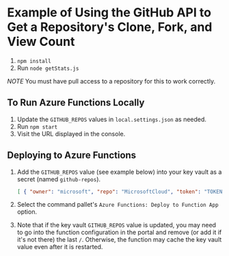 # Example of Using the GitHub API to Get a Repository's Clone, Fork, and View Count

1. `npm install`
1. Run `node getStats.js`

*NOTE* You must have pull access to a repository for this to work correctly.

## To Run Azure Functions Locally

1. Update the `GITHUB_REPOS` values in `local.settings.json` as needed.
1. Run `npm start`
1. Visit the URL displayed in the console.

## Deploying to Azure Functions

1. Add the `GITHUB_REPOS` value (see example below) into your key vault as a secret (named `github-repos`).

    ```json
    [ { "owner": "microsoft", "repo": "MicrosoftCloud", "token": "TOKEN_VALUE" }, { "owner": "microsoft", "repo": "brainstorm-fluidframework-m365-azure", "token": "TOKEN_VALUE" } ]
    ```

1. Select the command pallet's `Azure Functions: Deploy to Function App` option.
1. Note that if the key vault `GITHUB_REPOS` value is updated, you may need to go into the function configuration in the portal and remove (or add it if it's not there) the last `/`. Otherwise, the function may cache the key vault value even after it is restarted.